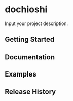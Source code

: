# dochioshi

Input your project description.

## Getting Started

## Documentation

## Examples

## Release History
